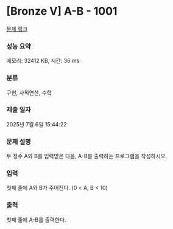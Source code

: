 # [Bronze V] A-B - 1001 

[문제 링크](https://www.acmicpc.net/problem/1001) 

### 성능 요약

메모리: 32412 KB, 시간: 36 ms

### 분류

구현, 사칙연산, 수학

### 제출 일자

2025년 7월 6일 15:44:22

### 문제 설명

<p>두 정수 A와 B를 입력받은 다음, A-B를 출력하는 프로그램을 작성하시오.</p>

### 입력 

 <p>첫째 줄에 A와 B가 주어진다. (0 < A, B < 10)</p>

### 출력 

 <p>첫째 줄에 A-B를 출력한다.</p>

